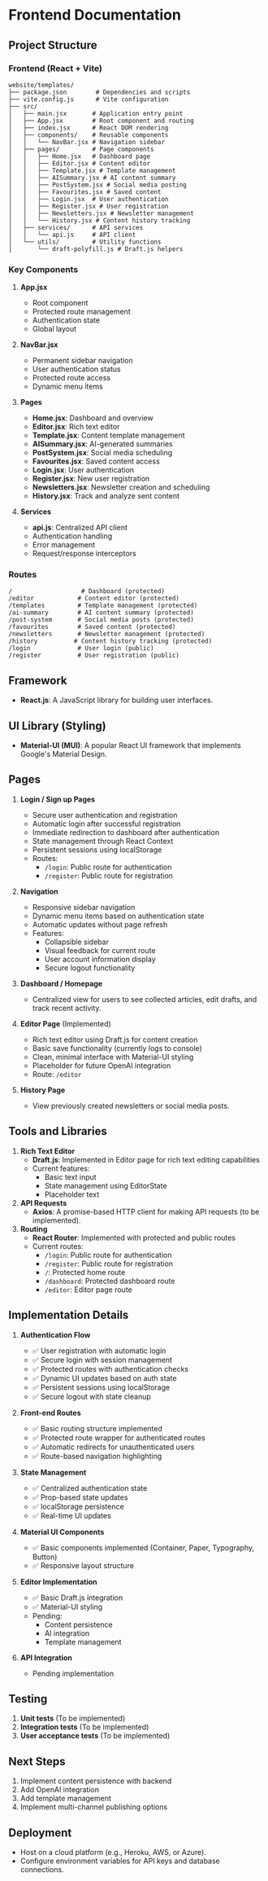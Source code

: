 # Frontend Documentation

## Project Structure

### Frontend (React + Vite)
```
website/templates/
├── package.json        # Dependencies and scripts
├── vite.config.js      # Vite configuration
├── src/
│   ├── main.jsx       # Application entry point
│   ├── App.jsx        # Root component and routing
│   ├── index.jsx      # React DOM rendering
│   ├── components/    # Reusable components
│   │   └── NavBar.jsx # Navigation sidebar
│   ├── pages/         # Page components
│   │   ├── Home.jsx   # Dashboard page
│   │   ├── Editor.jsx # Content editor
│   │   ├── Template.jsx # Template management
│   │   ├── AISummary.jsx # AI content summary
│   │   ├── PostSystem.jsx # Social media posting
│   │   ├── Favourites.jsx # Saved content
│   │   ├── Login.jsx  # User authentication
│   │   ├── Register.jsx # User registration
│   │   ├── Newsletters.jsx # Newsletter management
│   │   └── History.jsx # Content history tracking
│   ├── services/      # API services
│   │   └── api.js     # API client
│   └── utils/         # Utility functions
│       └── draft-polyfill.js # Draft.js helpers
```

### Key Components

1. **App.jsx**
   - Root component
   - Protected route management
   - Authentication state
   - Global layout

2. **NavBar.jsx**
   - Permanent sidebar navigation
   - User authentication status
   - Protected route access
   - Dynamic menu items

3. **Pages**
   - **Home.jsx**: Dashboard and overview
   - **Editor.jsx**: Rich text editor
   - **Template.jsx**: Content template management
   - **AISummary.jsx**: AI-generated summaries
   - **PostSystem.jsx**: Social media scheduling
   - **Favourites.jsx**: Saved content access
   - **Login.jsx**: User authentication
   - **Register.jsx**: New user registration
   - **Newsletters.jsx**: Newsletter creation and scheduling
   - **History.jsx**: Track and analyze sent content

4. **Services**
   - **api.js**: Centralized API client
   - Authentication handling
   - Error management
   - Request/response interceptors

### Routes
```
/                   # Dashboard (protected)
/editor            # Content editor (protected)
/templates         # Template management (protected)
/ai-summary        # AI content summary (protected)
/post-system       # Social media posts (protected)
/favourites        # Saved content (protected)
/newsletters       # Newsletter management (protected)
/history          # Content history tracking (protected)
/login             # User login (public)
/register          # User registration (public)
```

## Framework
- **React.js**: A JavaScript library for building user interfaces.

## UI Library (Styling)
- **Material-UI (MUI)**: A popular React UI framework that implements Google's Material Design.

## Pages
1. **Login / Sign up Pages**
   - Secure user authentication and registration
   - Automatic login after successful registration
   - Immediate redirection to dashboard after authentication
   - State management through React Context
   - Persistent sessions using localStorage
   - Routes:
     - `/login`: Public route for authentication
     - `/register`: Public route for registration

2. **Navigation**
   - Responsive sidebar navigation
   - Dynamic menu items based on authentication state
   - Automatic updates without page refresh
   - Features:
     - Collapsible sidebar
     - Visual feedback for current route
     - User account information display
     - Secure logout functionality

3. **Dashboard / Homepage**
   - Centralized view for users to see collected articles, edit drafts, and track recent activity.

4. **Editor Page** (Implemented)
   - Rich text editor using Draft.js for content creation
   - Basic save functionality (currently logs to console)
   - Clean, minimal interface with Material-UI styling
   - Placeholder for future OpenAI integration
   - Route: `/editor`

5. **History Page**
   - View previously created newsletters or social media posts.

## Tools and Libraries
1. **Rich Text Editor**
   - **Draft.js**: Implemented in Editor page for rich text editing capabilities
   - Current features:
     - Basic text input
     - State management using EditorState
     - Placeholder text
2. **API Requests**
   - **Axios**: A promise-based HTTP client for making API requests (to be implemented).
3. **Routing**
   - **React Router**: Implemented with protected and public routes
   - Current routes:
     - `/login`: Public route for authentication
     - `/register`: Public route for registration
     - `/`: Protected home route
     - `/dashboard`: Protected dashboard route
     - `/editor`: Editor page route

## Implementation Details
1. **Authentication Flow**
   - ✅ User registration with automatic login
   - ✅ Secure login with session management
   - ✅ Protected routes with authentication checks
   - ✅ Dynamic UI updates based on auth state
   - ✅ Persistent sessions using localStorage
   - ✅ Secure logout with state cleanup

2. **Front-end Routes**
   - ✅ Basic routing structure implemented
   - ✅ Protected route wrapper for authenticated routes
   - ✅ Automatic redirects for unauthenticated users
   - ✅ Route-based navigation highlighting

3. **State Management**
   - ✅ Centralized authentication state
   - ✅ Prop-based state updates
   - ✅ localStorage persistence
   - ✅ Real-time UI updates

4. **Material UI Components**
   - ✅ Basic components implemented (Container, Paper, Typography, Button)
   - ✅ Responsive layout structure

5. **Editor Implementation**
   - ✅ Basic Draft.js integration
   - ✅ Material-UI styling
   - Pending:
     - Content persistence
     - AI integration
     - Template management

6. **API Integration**
   - Pending implementation

## Testing
1. **Unit tests** (To be implemented)
2. **Integration tests** (To be implemented)
3. **User acceptance tests** (To be implemented)

## Next Steps
1. Implement content persistence with backend
2. Add OpenAI integration
3. Add template management
4. Implement multi-channel publishing options

## Deployment
- Host on a cloud platform (e.g., Heroku, AWS, or Azure).
- Configure environment variables for API keys and database connections.